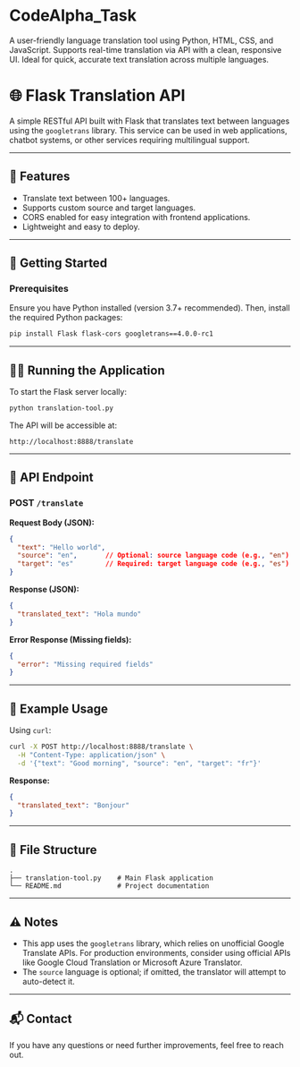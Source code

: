 # CodeAlpha_Task
A user-friendly language translation tool using Python, HTML, CSS, and JavaScript. Supports real-time translation via API with a clean, responsive UI. Ideal for quick, accurate text translation across multiple languages.
# 🌐 Flask Translation API

A simple RESTful API built with Flask that translates text between languages using the `googletrans` library. This service can be used in web applications, chatbot systems, or other services requiring multilingual support.

---

## 📌 Features

- Translate text between 100+ languages.
- Supports custom source and target languages.
- CORS enabled for easy integration with frontend applications.
- Lightweight and easy to deploy.

---

## 🚀 Getting Started

### Prerequisites

Ensure you have Python installed (version 3.7+ recommended). Then, install the required Python packages:

```bash
pip install Flask flask-cors googletrans==4.0.0-rc1
```

---

## 🧑‍💻 Running the Application

To start the Flask server locally:

```bash
python translation-tool.py
```

The API will be accessible at:

```
http://localhost:8888/translate
```

---

## 📨 API Endpoint

### **POST** `/translate`

**Request Body (JSON):**

```json
{
  "text": "Hello world",
  "source": "en",       // Optional: source language code (e.g., "en")
  "target": "es"        // Required: target language code (e.g., "es")
}
```

**Response (JSON):**

```json
{
  "translated_text": "Hola mundo"
}
```

**Error Response (Missing fields):**

```json
{
  "error": "Missing required fields"
}
```

---

## 🔧 Example Usage

Using `curl`:

```bash
curl -X POST http://localhost:8888/translate \
  -H "Content-Type: application/json" \
  -d '{"text": "Good morning", "source": "en", "target": "fr"}'
```

**Response:**

```json
{
  "translated_text": "Bonjour"
}
```

---

## 📁 File Structure

```
.
├── translation-tool.py    # Main Flask application
└── README.md              # Project documentation
```

---

## ⚠️ Notes

- This app uses the `googletrans` library, which relies on unofficial Google Translate APIs. For production environments, consider using official APIs like Google Cloud Translation or Microsoft Azure Translator.
- The `source` language is optional; if omitted, the translator will attempt to auto-detect it.

---

## 📬 Contact

If you have any questions or need further improvements, feel free to reach out.

